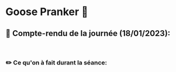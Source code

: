 # Goose Pranker 🐥

## 📁   __Compte-rendu de la journée (18/01/2023):__
<br/>

### ✏️ __Ce qu'on à fait durant la séance:__ 
<br/>
